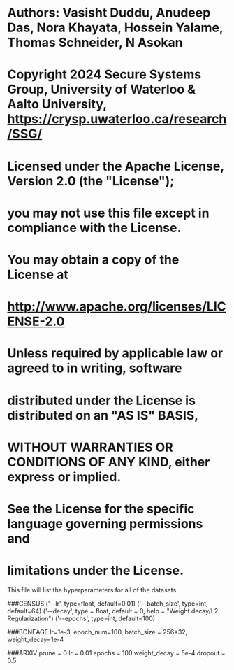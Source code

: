 # Authors: Vasisht Duddu, Anudeep Das, Nora Khayata, Hossein Yalame, Thomas Schneider, N Asokan
# Copyright 2024 Secure Systems Group, University of Waterloo & Aalto University, https://crysp.uwaterloo.ca/research/SSG/
# Licensed under the Apache License, Version 2.0 (the "License");
# you may not use this file except in compliance with the License.
# You may obtain a copy of the License at
#     http://www.apache.org/licenses/LICENSE-2.0
# Unless required by applicable law or agreed to in writing, software
# distributed under the License is distributed on an "AS IS" BASIS,
# WITHOUT WARRANTIES OR CONDITIONS OF ANY KIND, either express or implied.
# See the License for the specific language governing permissions and
# limitations under the License.

This file will list the hyperparameters for all of the datasets.

###CENSUS
('--lr', type=float, default=0.01)
('--batch_size', type=int, default=64)
('--decay', type = float, default = 0, help = "Weight decay/L2 Regularization")
('--epochs', type=int, default=100)


###BONEAGE
lr=1e-3,
epoch_num=100,
batch_size = 256*32,
weight_decay=1e-4


###ARXIV
prune = 0
lr = 0.01
epochs = 100
weight_decay = 5e-4
dropout = 0.5

